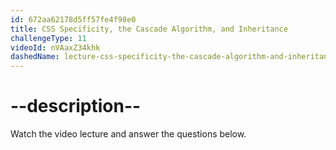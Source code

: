```yaml
---
id: 672aa62178d5ff57fe4f98e0
title: CSS Specificity, the Cascade Algorithm, and Inheritance
challengeType: 11
videoId: nVAaxZ34khk
dashedName: lecture-css-specificity-the-cascade-algorithm-and-inheritance
---
```


# --description--

Watch the video lecture and answer the questions below.


